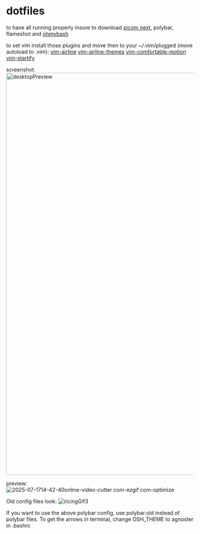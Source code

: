 # dotfiles

to have all running properly insure to download [picom next](https://github.com/pijulius/picom.git), polybar, flameshot and [ohmybash](https://ohmybash.nntoan.com/)

to set vim install those plugins and move then to your ~/.vim/plugged (move autoload to .vim):
[vim-airline](https://github.com/vim-airline/vim-airline.git) 
[vim-airline-themes](https://github.com/vim-airline/vim-airline-themes.git)
[vim-comfortable-motion](comfortable-motion.vim)
[vim-startify](https://github.com/mhinz/vim-startify.git)

screenshot:
<img width="1920" height="1080" alt="desktopPreview" src="https://github.com/user-attachments/assets/fe7a9bd5-685d-4a83-a321-49818ea88b16" />

preview:
![2025-07-1714-42-40online-video-cutter com-ezgif com-optimize](https://github.com/user-attachments/assets/fd1d9105-96a6-4271-99ca-87d47064e8d3)

Old config files look:
![ricingGif3](https://github.com/user-attachments/assets/659d8620-6e15-4a91-befe-363a8630b846)

If you want to use the above polybar config, use polybar.old instead of polybar files. To get the arrows in terminal, change OSH_THEME to agnoster in .bashrc 

